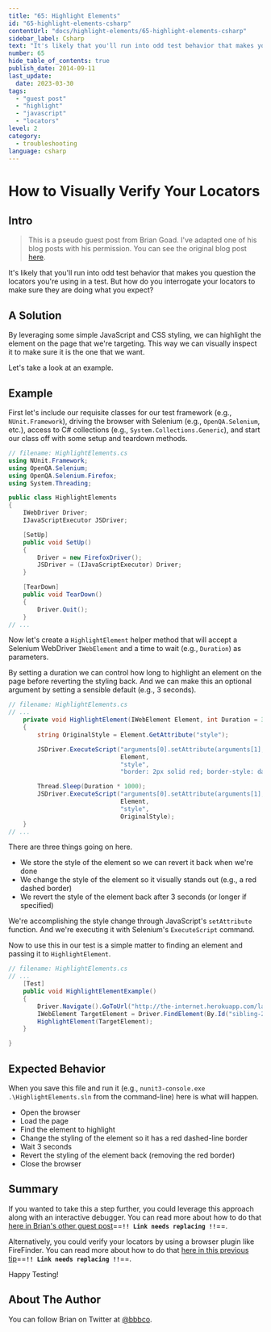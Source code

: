 ```yaml
---
title: "65: Highlight Elements"
id: "65-highlight-elements-csharp"
contentUrl: "docs/highlight-elements/65-highlight-elements-csharp"
sidebar_label: Csharp
text: "It's likely that you'll run into odd test behavior that makes you question the locators you're using in a test. But how do you interrogate your locators to make sure they are doing what you expect?"
number: 65
hide_table_of_contents: true
publish_date: 2014-09-11
last_update:
  date: 2023-03-30
tags:
  - "guest post"
  - "highlight"
  - "javascript"
  - "locators"
level: 2
category:
  - troubleshooting
language: csharp
---
```


# How to Visually Verify Your Locators

## Intro

> This is a pseudo guest post from Brian Goad. I've adapted one of his blog posts with his permission. You can see the original blog post [here](http://swdandruby.wordpress.com/2013/07/19/did-i-select-the-right-element/).

It's likely that you'll run into odd test behavior that makes you question the locators you're using in a test. But how do you interrogate your locators to make sure they are doing what you expect?

## A Solution

By leveraging some simple JavaScript and CSS styling, we can highlight the element on the page that we're targeting. This way we can visually inspect it to make sure it is the one that we want.

Let's take a look at an example.

## Example

First let's include our requisite classes for our test framework (e.g., `NUnit.Framework`), driving the browser with Selenium (e.g., `OpenQA.Selenium`, etc.), access to C# collections (e.g., `System.Collections.Generic`), and start our class off with some setup and teardown methods.

```csharp
// filename: HighlightElements.cs
using NUnit.Framework;
using OpenQA.Selenium;
using OpenQA.Selenium.Firefox;
using System.Threading;

public class HighlightElements
{
    IWebDriver Driver;
    IJavaScriptExecutor JSDriver;

    [SetUp]
    public void SetUp()
    {
        Driver = new FirefoxDriver();
        JSDriver = (IJavaScriptExecutor) Driver;
    }

    [TearDown]
    public void TearDown()
    {
        Driver.Quit();
    }
// ...
```

Now let's create a `HighlightElement` helper method that will accept a Selenium WebDriver `IWebElement` and a time to wait (e.g., `Duration`) as parameters.

By setting a duration we can control how long to highlight an element on the page before reverting the styling back. And we can make this an optional argument by setting a sensible default (e.g., 3 seconds).

```csharp
// filename: HighlightElements.cs
// ...
    private void HighlightElement(IWebElement Element, int Duration = 3)
    {
        string OriginalStyle = Element.GetAttribute("style");

        JSDriver.ExecuteScript("arguments[0].setAttribute(arguments[1], arguments[2])",
                               Element,
                               "style",
                               "border: 2px solid red; border-style: dashed;");

        Thread.Sleep(Duration * 1000);
        JSDriver.ExecuteScript("arguments[0].setAttribute(arguments[1], arguments[2])",
                               Element,
                               "style",
                               OriginalStyle);
    }
// ...
```

There are three things going on here.

- We store the style of the element so we can revert it back when we're done
- We change the style of the element so it visually stands out (e.g., a red dashed border)
- We revert the style of the element back after 3 seconds (or longer if specified)

We're accomplishing the style change through JavaScript's `setAttribute` function. And we're executing it with Selenium's `ExecuteScript` command.

Now to use this in our test is a simple matter to finding an element and passing it to `HighlightElement`.

```csharp
// filename: HighlightElements.cs
// ...
    [Test]
    public void HighlightElementExample()
    {
        Driver.Navigate().GoToUrl("http://the-internet.herokuapp.com/large");
        IWebElement TargetElement = Driver.FindElement(By.Id("sibling-2.3"));
        HighlightElement(TargetElement);
    }

}
```

## Expected Behavior

When you save this file and run it (e.g., `nunit3-console.exe .\HighlightElements.sln` from the command-line) here is what will happen.

- Open the browser
- Load the page
- Find the element to highlight
- Change the styling of the element so it has a red dashed-line border
- Wait 3 seconds
- Revert the styling of the element back (removing the red border)
- Close the browser

## Summary

If you wanted to take this a step further, you could leverage this approach along with an interactive debugger. You can read more about how to do that [here in Brian's other guest post](http://elementalselenium.com/tips/14-interactive-prompts-revisited)==**`!! Link needs replacing !!`**==.

Alternatively, you could verify your locators by using a browser plugin like FireFinder. You can read more about how to do that [here in this previous tip](http://elementalselenium.com/tips/verifying-locators)==**`!! Link needs replacing !!`**==.

Happy Testing!

## About The Author

You can follow Brian on Twitter at [@bbbco](https://twitter.com/bbbco).
